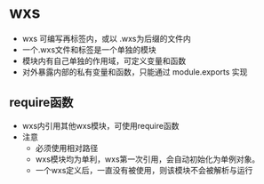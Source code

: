 # wxs
- wxs 可编写再<wxs>标签内，或以 .wxs为后缀的文件内
- 一个.wxs文件和<wxs>标签是一个单独的模块
- 模块内有自己单独的作用域，可定义变量和函数
- 对外暴露内部的私有变量和函数，只能通过 module.exports 实现

## require函数
- wxs内引用其他wxs模块，可使用require函数
- 注意
  * 必须使用相对路径
  * wxs模块均为单利，wxs第一次引用，会自动初始化为单例对象。
  * 一个wxs定义后，一直没有被使用，则该模块不会被解析与运行


